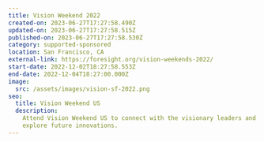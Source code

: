 ```yaml
---
title: Vision Weekend 2022
created-on: 2023-06-27T17:27:58.490Z
updated-on: 2023-06-27T17:27:58.515Z
published-on: 2023-06-27T17:27:58.530Z
category: supported-sponsored
location: San Francisco, CA
external-link: https://foresight.org/vision-weekends-2022/
start-date: 2022-12-02T18:27:58.553Z
end-date: 2022-12-04T18:27:00.000Z
image:
  src: /assets/images/vision-sf-2022.png
seo:
  title: Vision Weekend US
  description:
    Attend Vision Weekend US to connect with the visionary leaders and
    explore future innovations.
---
```

